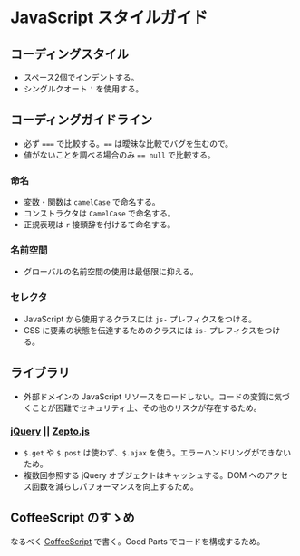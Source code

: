 # JavaScript スタイルガイド


## コーディングスタイル

- スペース2個でインデントする。
- シングルクオート `'` を使用する。


## コーディングガイドライン

- 必ず `===` で比較する。`==` は曖昧な比較でバグを生むので。
- 値がないことを調べる場合のみ `== null` で比較する。

### 命名

- 変数・関数は `camelCase` で命名する。
- コンストラクタは `CamelCase` で命名する。
- 正規表現は `r` 接頭辞を付けるて命名する。

### 名前空間

- グローバルの名前空間の使用は最低限に抑える。

### セレクタ

- JavaScript から使用するクラスには `js-` プレフィクスをつける。
- CSS に要素の状態を伝達するためのクラスには `is-` プレフィクスをつける。


## ライブラリ

- 外部ドメインの JavaScript リソースをロードしない。コードの変質に気づくことが困難でセキュリティ上、その他のリスクが存在するため。

### [jQuery](http://jquery.com/) || [Zepto.js](http://zeptojs.com/)

- `$.get` や `$.post` は使わず、`$.ajax` を使う。エラーハンドリングができないため。
- 複数回参照する jQuery オブジェクトはキャッシュする。DOM へのアクセス回数を減らしパフォーマンスを向上するため。


## CoffeeScript のすゝめ

なるべく [CoffeeScript](http://coffeescript.org/) で書く。Good Parts でコードを構成するため。
